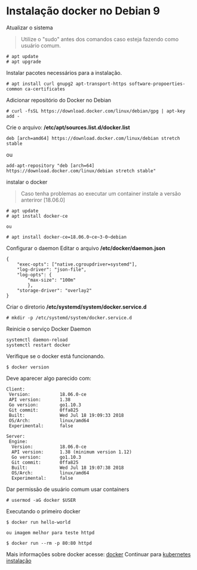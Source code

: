 # Instalação docker no Debian 9

Atualizar o sistema

> Utilize o "sudo" antes dos comandos caso esteja fazendo como usuário comum.
```
# apt update
# apt upgrade
```

Instalar pacotes necessários para a instalação.
```
# apt install curl gnupg2 apt-transport-https software-propoerties-common ca-certificates
```

Adicionar repositório do Docker no Debian
```
# curl -fsSL https://download.docker.com/linux/debian/gpg | apt-key add -
```

Crie o arquivo: **/etc/apt/sources.list.d/docker.list**
```
deb [arch=amd64] https://download.docker.com/linux/debian stretch stable
```
ou
```
add-apt-repository "deb [arch=64] https://download.docker.com/linux/debian stretch stable"
``` 

instalar o docker
> Caso tenha problemas ao executar um container instale a versão anteriror [18.06.0]
```
# apt update
# apt install docker-ce

ou 

# apt install docker-ce=18.06.0~ce~3-0~debian
```

Configurar o daemon
Editar o arquivo **/etc/docker/daemon.json**
```
{
    "exec-opts": ["native.cgroupdriver=systemd"],
    "log-driver": "json-file",
    "log-opts": {
        "max-size": "100m"
        },
    "storage-driver": "overlay2"
}
```

Criar o diretorio **/etc/systemd/system/docker.service.d**
```
# mkdir -p /etc/systemd/system/docker.service.d
```

Reinicie o serviço Docker Daemon
```
systemctl daemon-reload
systemctl restart docker
```

Verifique se o docker está funcionando.
```
$ docker version
```

Deve aparecer algo parecido com:
```
Client:
 Version:           18.06.0-ce
 API version:       1.38
 Go version:        go1.10.3
 Git commit:        0ffa825
 Built:             Wed Jul 18 19:09:33 2018
 OS/Arch:           linux/amd64
 Experimental:      false

Server:
 Engine:
  Version:          18.06.0-ce
  API version:      1.38 (minimum version 1.12)
  Go version:       go1.10.3
  Git commit:       0ffa825
  Built:            Wed Jul 18 19:07:38 2018
  OS/Arch:          linux/amd64
  Experimental:     false
```

Dar permissão de usuário comum usar containers
```
# usermod -aG docker $USER
```

Executando o primeiro docker
```
$ docker run hello-world

ou imagem melhor para teste httpd

$ docker run --rm -p 80:80 httpd
```

Mais informações sobre docker acesse: [docker](docker.md)
Continuar para [kubernetes instalação](install-kubernetes.md)
